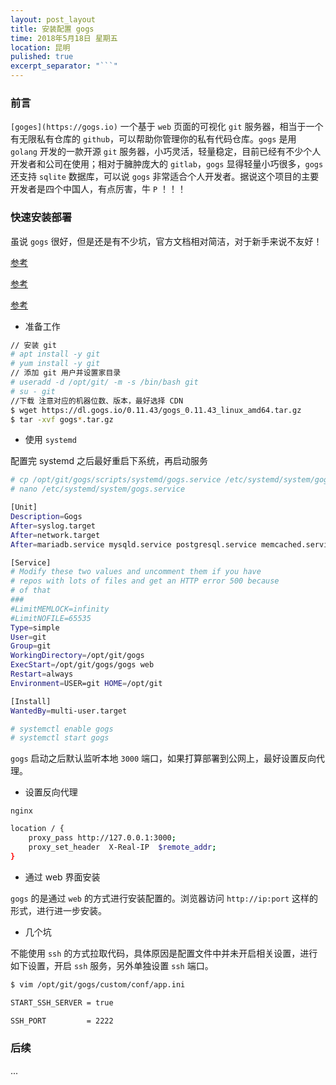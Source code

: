 ```yaml
---
layout: post_layout
title: 安装配置 gogs
time: 2018年5月18日 星期五
location: 昆明
pulished: true
excerpt_separator: "```"
---
```


### 前言

`[goges](https://gogs.io)` 一个基于 `web` 页面的可视化 `git` 服务器，相当于一个有无限私有仓库的 `github`，可以帮助你管理你的私有代码仓库。`gogs` 是用 `golang` 开发的一款开源 `git` 服务器，小巧灵活，轻量稳定，目前已经有不少个人开发者和公司在使用；相对于臃肿庞大的 `gitlab`，`gogs` 显得轻量小巧很多，`gogs` 还支持 `sqlite` 数据库，可以说 `gogs` 非常适合个人开发者。据说这个项目的主要开发者是四个中国人，有点厉害，牛 `P` ！！！

### 快速安装部署

虽说 `gogs` 很好，但是还是有不少坑，官方文档相对简洁，对于新手来说不友好！

[参考](https://gogs.io/docs/installation/install_from_binary)

[参考](https://blog.yangmame.org/%E6%9E%81%E9%99%90%E5%BB%BA%E7%AB%99.html)

[参考](https://blog.csdn.net/menghuanbeike/article/details/78581937)

+ 准备工作

```sh
// 安装 git
# apt install -y git
# yum install -y git
// 添加 git 用户并设置家目录
# useradd -d /opt/git/ -m -s /bin/bash git
# su - git
//下载 注意对应的机器位数、版本，最好选择 CDN 
$ wget https://dl.gogs.io/0.11.43/gogs_0.11.43_linux_amd64.tar.gz
$ tar -xvf gogs*.tar.gz
```

+ 使用 `systemd`

配置完 systemd 之后最好重启下系统，再启动服务

```sh
# cp /opt/git/gogs/scripts/systemd/gogs.service /etc/systemd/system/gogs.service
# nano /etc/systemd/system/gogs.service

[Unit]
Description=Gogs
After=syslog.target
After=network.target
After=mariadb.service mysqld.service postgresql.service memcached.service redis.service

[Service]
# Modify these two values and uncomment them if you have
# repos with lots of files and get an HTTP error 500 because
# of that
###
#LimitMEMLOCK=infinity
#LimitNOFILE=65535
Type=simple
User=git
Group=git
WorkingDirectory=/opt/git/gogs
ExecStart=/opt/git/gogs/gogs web
Restart=always
Environment=USER=git HOME=/opt/git

[Install]
WantedBy=multi-user.target

# systemctl enable gogs
# systemctl start gogs
```

`gogs` 启动之后默认监听本地 `3000` 端口，如果打算部署到公网上，最好设置反向代理。

+ 设置反向代理

`nginx`

```sh
location / {
    proxy_pass http://127.0.0.1:3000;
    proxy_set_header  X-Real-IP  $remote_addr;
}
``` 

+ 通过 web 界面安装

`gogs` 的是通过 `web` 的方式进行安装配置的。浏览器访问 `http://ip:port` 这样的形式，进行进一步安装。

+ 几个坑

不能使用 `ssh` 的方式拉取代码，具体原因是配置文件中并未开启相关设置，进行如下设置，开启 `ssh` 服务，另外单独设置 `ssh` 端口。

```sh
$ vim /opt/git/gogs/custom/conf/app.ini

START_SSH_SERVER = true

SSH_PORT         = 2222

```

### 后续

...